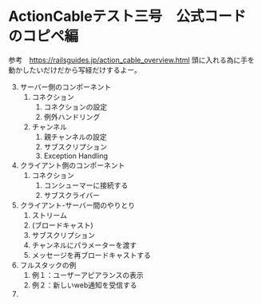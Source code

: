 # ActionCableテスト三号　公式コードのコピペ編
  参考　https://railsguides.jp/action_cable_overview.html
  頭に入れる為に手を動かしたいだけだから写経だけするよー。

3. サーバー側のコンポーネント
    1. コネクション
        1. コネクションの設定
        2. 例外ハンドリング
    2. チャンネル
        1. 親チャンネルの設定
        2. サブスクリプション
        3. Exception Handling
4. クライアント側のコンポーネント
    1. コネクション
        1. コンシューマーに接続する
        2. サブスクライバー
5. クライアント-サーバー間のやりとり
    1. ストリーム
    2. (ブロードキャスト)
    3. サブスクリプション
    4. チャンネルにパラメーターを渡す
    5. メッセージを再ブロードキャストする
6. フルスタックの例
    1. 例１：ユーザーアピアランスの表示
    2. 例２：新しいweb通知を受信する
7. 